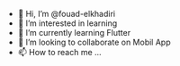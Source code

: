 - 👋 Hi, I’m @fouad-elkhadiri
- 👀 I’m interested in learning 
- 🌱 I’m currently learning Flutter
- 💞️ I’m looking to collaborate on Mobil App
- 📫 How to reach me ...

<!---
fouad-elkhadiri/fouad-elkhadiri is a ✨ special ✨ repository because its `README.md` (this file) appears on your GitHub profile.
You can click the Preview link to take a look at your changes.
--->
